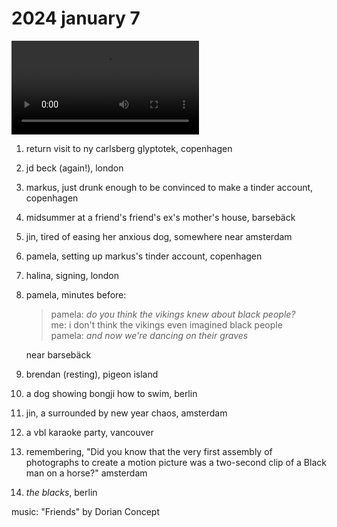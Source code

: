 # 2024 january 7

<video controls>
    <source src="../vid/24-01-07_144.mp4" type="video/mp4">
</video>

1. return visit to ny carlsberg glyptotek, copenhagen
2. jd beck (again!), london
3. markus, just drunk enough to be convinced to make a tinder account, copenhagen
4. midsummer at a friend's friend's ex's mother's house, barsebäck
5. jin, tired of easing her anxious dog, somewhere near amsterdam
6. pamela, setting up markus's tinder account, copenhagen
7. halina, signing, london
8. pamela, minutes before:

   > pamela: _do you think the vikings knew about black people?_  
   >  me: i don't think the vikings even imagined black people  
   >  pamela: _and now we're dancing on their graves_

   near barsebäck

9. brendan (resting), pigeon island
10. a dog showing bongji how to swim, berlin
11. jin, a surrounded by new year chaos, amsterdam
12. a vbl karaoke party, vancouver
13. remembering, "Did you know that the very first assembly of photographs to create a motion picture was a two-second clip of a Black man on a horse?" amsterdam
14. _the blacks_, berlin

music: "Friends" by Dorian Concept
